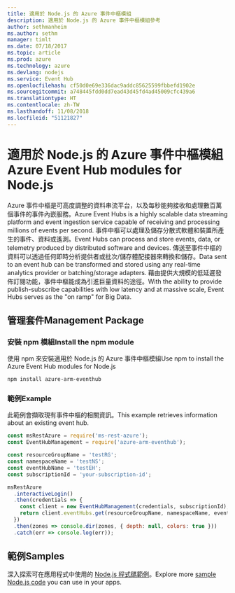 ```yaml
---
title: 適用於 Node.js 的 Azure 事件中樞模組
description: 適用於 Node.js 的 Azure 事件中樞模組參考
author: sethmanheim
ms.author: sethm
manager: timlt
ms.date: 07/18/2017
ms.topic: article
ms.prod: azure
ms.technology: azure
ms.devlang: nodejs
ms.service: Event Hub
ms.openlocfilehash: cf50d0e69e336dac9addc85625599fbbefd1902e
ms.sourcegitcommit: a748445fdd0dd7ead43d45fd4ad45009cfc439a6
ms.translationtype: HT
ms.contentlocale: zh-TW
ms.lasthandoff: 11/08/2018
ms.locfileid: "51121827"
---
```

# <a name="azure-event-hub-modules-for-nodejs"></a><span data-ttu-id="b0b2b-103">適用於 Node.js 的 Azure 事件中樞模組</span><span class="sxs-lookup"><span data-stu-id="b0b2b-103">Azure Event Hub modules for Node.js</span></span>

<span data-ttu-id="b0b2b-104">Azure 事件中樞是可高度調整的資料串流平台，以及每秒能夠接收和處理數百萬個事件的事件內嵌服務。</span><span class="sxs-lookup"><span data-stu-id="b0b2b-104">Azure Event Hubs is a highly scalable data streaming platform and event ingestion service capable of receiving and processing millions of events per second.</span></span> <span data-ttu-id="b0b2b-105">事件中樞可以處理及儲存分散式軟體和裝置所產生的事件、資料或遙測。</span><span class="sxs-lookup"><span data-stu-id="b0b2b-105">Event Hubs can process and store events, data, or telemetry produced by distributed software and devices.</span></span> <span data-ttu-id="b0b2b-106">傳送至事件中樞的資料可以透過任何即時分析提供者或批次/儲存體配接器來轉換和儲存。</span><span class="sxs-lookup"><span data-stu-id="b0b2b-106">Data sent to an event hub can be transformed and stored using any real-time analytics provider or batching/storage adapters.</span></span> <span data-ttu-id="b0b2b-107">藉由提供大規模的低延遲發佈訂閱功能，事件中樞能成為引進巨量資料的途徑。</span><span class="sxs-lookup"><span data-stu-id="b0b2b-107">With the ability to provide publish-subscribe capabilities with low latency and at massive scale, Event Hubs serves as the "on ramp" for Big Data.</span></span>

## <a name="management-package"></a><span data-ttu-id="b0b2b-108">管理套件</span><span class="sxs-lookup"><span data-stu-id="b0b2b-108">Management Package</span></span>

### <a name="install-the-npm-module"></a><span data-ttu-id="b0b2b-109">安裝 npm 模組</span><span class="sxs-lookup"><span data-stu-id="b0b2b-109">Install the npm module</span></span> 

<span data-ttu-id="b0b2b-110">使用 npm 來安裝適用於 Node.js 的 Azure 事件中樞模組</span><span class="sxs-lookup"><span data-stu-id="b0b2b-110">Use npm to install the Azure Event Hub modules for Node.js</span></span>

```bash
npm install azure-arm-eventhub
```

### <a name="example"></a><span data-ttu-id="b0b2b-111">範例</span><span class="sxs-lookup"><span data-stu-id="b0b2b-111">Example</span></span>

<span data-ttu-id="b0b2b-112">此範例會擷取現有事件中樞的相關資訊。</span><span class="sxs-lookup"><span data-stu-id="b0b2b-112">This example retrieves information about an existing event hub.</span></span>

```javascript
const msRestAzure = require('ms-rest-azure');
const EventHubManagement = require('azure-arm-eventhub');

const resourceGroupName = 'testRG';
const namespaceName = 'testNS';
const eventHubName = 'testEH';
const subscriptionId = 'your-subscription-id';

msRestAzure
  .interactiveLogin()
  .then(credentials => {
    const client = new EventHubManagement(credentials, subscriptionId);
    return client.eventHubs.get(resourceGroupName, namespaceName, eventHubName);
  })
  .then(zones => console.dir(zones, { depth: null, colors: true }))
  .catch(err => console.log(err));
```

## <a name="samples"></a><span data-ttu-id="b0b2b-113">範例</span><span class="sxs-lookup"><span data-stu-id="b0b2b-113">Samples</span></span>

<span data-ttu-id="b0b2b-114">深入探索可在應用程式中使用的 [Node.js 程式碼範例](https://azure.microsoft.com/resources/samples/?platform=nodejs)。</span><span class="sxs-lookup"><span data-stu-id="b0b2b-114">Explore more [sample Node.js code](https://azure.microsoft.com/resources/samples/?platform=nodejs) you can use in your apps.</span></span>
